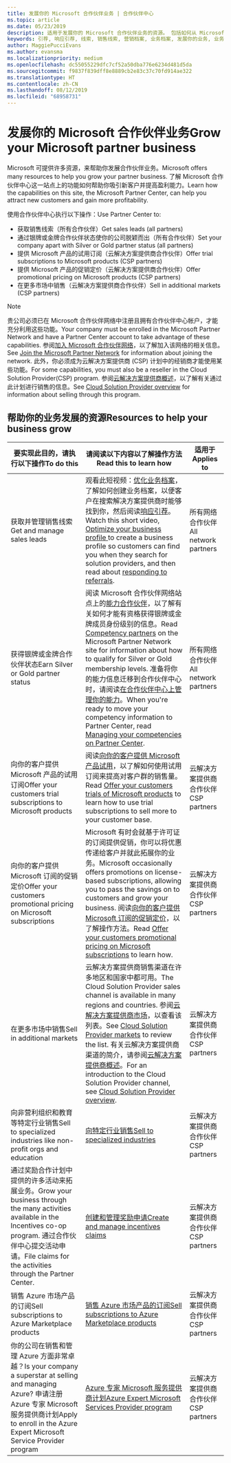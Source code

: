 ```yaml
---
title: 发展你的 Microsoft 合作伙伴业务 | 合作伙伴中心
ms.topic: article
ms.date: 05/23/2019
description: 适用于发展你的 Microsoft 合作伙伴业务的资源。 包括如何从 Microsoft 获得销售线索（引荐）。
keywords: 引荐, 响应引荐, 线索, 销售线索, 营销档案, 业务档案, 发展你的业务, 业务机会, 能力, 银牌成员资格, 金牌成员资格, 试用产品/服务, 市场扩张, 国家云
author: MaggiePucciEvans
ms.author: evansma
ms.localizationpriority: medium
ms.openlocfilehash: dc55055229dfc7cf52a50dba776e6234d481d5da
ms.sourcegitcommit: f9837f839dff8e8889cb2e83c37c70fd914ae322
ms.translationtype: HT
ms.contentlocale: zh-CN
ms.lasthandoff: 08/12/2019
ms.locfileid: "68958731"
---
```

# <a name="grow-your-microsoft-partner-business"></a><span data-ttu-id="f1303-105">发展你的 Microsoft 合作伙伴业务</span><span class="sxs-lookup"><span data-stu-id="f1303-105">Grow your Microsoft partner business</span></span> 

<span data-ttu-id="f1303-106">Microsoft 可提供许多资源，来帮助你发展合作伙伴业务。</span><span class="sxs-lookup"><span data-stu-id="f1303-106">Microsoft offers many resources to help you grow your partner business.</span></span> <span data-ttu-id="f1303-107">了解 Microsoft 合作伙伴中心这一站点上的功能如何帮助你吸引新客户并提高盈利能力。</span><span class="sxs-lookup"><span data-stu-id="f1303-107">Learn how the capabilities on this site, the Microsoft Partner Center, can help you attract new customers and gain more profitability.</span></span>

<span data-ttu-id="f1303-108">使用合作伙伴中心执行以下操作：</span><span class="sxs-lookup"><span data-stu-id="f1303-108">Use Partner Center to:</span></span>

- <span data-ttu-id="f1303-109">获取销售线索（所有合作伙伴）</span><span class="sxs-lookup"><span data-stu-id="f1303-109">Get sales leads (all partners)</span></span>
- <span data-ttu-id="f1303-110">通过银牌或金牌合作伙伴状态使你的公司脱颖而出（所有合作伙伴）</span><span class="sxs-lookup"><span data-stu-id="f1303-110">Set your company apart with Silver or Gold partner status (all partners)</span></span>
- <span data-ttu-id="f1303-111">提供 Microsoft 产品的试用订阅（云解决方案提供商合作伙伴）</span><span class="sxs-lookup"><span data-stu-id="f1303-111">Offer trial subscriptions to Microsoft products (CSP partners)</span></span>
- <span data-ttu-id="f1303-112">提供 Microsoft 产品的促销定价（云解决方案提供商合作伙伴）</span><span class="sxs-lookup"><span data-stu-id="f1303-112">Offer promotional pricing on Microsoft products (CSP partners)</span></span>
- <span data-ttu-id="f1303-113">在更多市场中销售（云解决方案提供商合作伙伴）</span><span class="sxs-lookup"><span data-stu-id="f1303-113">Sell in additional markets (CSP partners)</span></span>

> [!NOTE]  
> <span data-ttu-id="f1303-114">贵公司必须已在 Microsoft 合作伙伴网络中注册且拥有合作伙伴中心帐户，才能充分利用这些功能。</span><span class="sxs-lookup"><span data-stu-id="f1303-114">Your company must be enrolled in the Microsoft Partner Network and have a Partner Center account to take advantage of these capabilities.</span></span> <span data-ttu-id="f1303-115">参阅[加入 Microsoft 合作伙伴网络](mpn-overview.md)，以了解加入该网络的相关信息。</span><span class="sxs-lookup"><span data-stu-id="f1303-115">See [Join the Microsoft Partner Network](mpn-overview.md) for information about joining the network.</span></span> <span data-ttu-id="f1303-116">此外，你必须成为云解决方案提供商 (CSP) 计划中的经销商才能使用某些功能。</span><span class="sxs-lookup"><span data-stu-id="f1303-116">For some capabilities, you must also be a reseller in the Cloud Solution Provider(CSP) program.</span></span> <span data-ttu-id="f1303-117">参阅[云解决方案提供商概述](csp-overview.md)，以了解有关通过此计划进行销售的信息。</span><span class="sxs-lookup"><span data-stu-id="f1303-117">See [Cloud Solution Provider overview](csp-overview.md) for information about selling through this program.</span></span>

## <a name="resources-to-help-your-business-grow"></a><span data-ttu-id="f1303-118">帮助你的业务发展的资源</span><span class="sxs-lookup"><span data-stu-id="f1303-118">Resources to help your business grow</span></span>

|  <span data-ttu-id="f1303-119">**要实现此目的，请执行以下操作**</span><span class="sxs-lookup"><span data-stu-id="f1303-119">**To do this**</span></span>  |  <span data-ttu-id="f1303-120">**请阅读以下内容以了解操作方法**</span><span class="sxs-lookup"><span data-stu-id="f1303-120">**Read this to learn how**</span></span>  |  <span data-ttu-id="f1303-121">**适用于**</span><span class="sxs-lookup"><span data-stu-id="f1303-121">**Applies to**</span></span>  |
|--------------|-----------|--------------
| <span data-ttu-id="f1303-122">获取并管理销售线索</span><span class="sxs-lookup"><span data-stu-id="f1303-122">Get and manage sales leads</span></span> | <span data-ttu-id="f1303-123">观看此短视频：[优化业务档案](https://player.vimeo.com/video/252788046 )，了解如何创建业务档案，以便客户在搜索解决方案提供商时能够找到你，然后阅读[响应引荐](responding-to-referrals.md)。</span><span class="sxs-lookup"><span data-stu-id="f1303-123">Watch this short video, [Optimize your business profile ](https://player.vimeo.com/video/252788046 ) to create a business profile so customers can find you when they search for solution providers, and then read about [responding to referrals](responding-to-referrals.md).</span></span> | <span data-ttu-id="f1303-124">所有网络合作伙伴</span><span class="sxs-lookup"><span data-stu-id="f1303-124">All network partners</span></span> |
| <span data-ttu-id="f1303-125">获得银牌或金牌合作伙伴状态</span><span class="sxs-lookup"><span data-stu-id="f1303-125">Earn Silver or Gold partner status</span></span> | <span data-ttu-id="f1303-126">阅读 Microsoft 合作伙伴网络站点上的[能力合作伙伴](https://partner.microsoft.com/membership/competencies)，以了解有关如何才能有资格获得银牌或金牌成员身份级别的信息。</span><span class="sxs-lookup"><span data-stu-id="f1303-126">Read [Competency partners](https://partner.microsoft.com/membership/competencies) on the Microsoft Partner Network site for information about how to qualify for Silver or Gold membership levels.</span></span> <span data-ttu-id="f1303-127">准备将你的能力信息迁移到合作伙伴中心时，请阅读[在合作伙伴中心上管理你的能力](competencies.md)。</span><span class="sxs-lookup"><span data-stu-id="f1303-127">When you're ready to move your competency information to Partner Center, read [Managing your competencies on Partner Center](competencies.md).</span></span> | <span data-ttu-id="f1303-128">所有网络合作伙伴</span><span class="sxs-lookup"><span data-stu-id="f1303-128">All network partners</span></span> |
| <span data-ttu-id="f1303-129">向你的客户提供 Microsoft 产品的试用订阅</span><span class="sxs-lookup"><span data-stu-id="f1303-129">Offer your customers trial subscriptions to Microsoft products</span></span> | <span data-ttu-id="f1303-130">阅读[向你的客户提供 Microsoft 产品试用](offer-your-customers-trials-of-microsoft-products.md)，以了解如何使用试用订阅来提高对客户群的销售量。</span><span class="sxs-lookup"><span data-stu-id="f1303-130">Read [Offer your customers trials of Microsoft products](offer-your-customers-trials-of-microsoft-products.md) to learn how to use trial subscriptions to sell more to your customer base.</span></span>| <span data-ttu-id="f1303-131">云解决方案提供商合作伙伴</span><span class="sxs-lookup"><span data-stu-id="f1303-131">CSP partners</span></span> |
| <span data-ttu-id="f1303-132">向你的客户提供 Microsoft 订阅的促销定价</span><span class="sxs-lookup"><span data-stu-id="f1303-132">Offer your customers promotional pricing on Microsoft subscriptions</span></span> | <span data-ttu-id="f1303-133">Microsoft 有时会就基于许可证的订阅提供促销，你可以将优惠传递给客户并就此拓展你的业务。</span><span class="sxs-lookup"><span data-stu-id="f1303-133">Microsoft occasionally offers promotions on license-based subscriptions, allowing you to pass the savings on to customers and grow your business.</span></span> <span data-ttu-id="f1303-134">阅读[向你的客户提供 Microsoft 订阅的促销定价](promotions.md)，以了解操作方法。</span><span class="sxs-lookup"><span data-stu-id="f1303-134">Read [Offer your customers promotional pricing on Microsoft subscriptions](promotions.md) to learn how.</span></span> | <span data-ttu-id="f1303-135">云解决方案提供商合作伙伴</span><span class="sxs-lookup"><span data-stu-id="f1303-135">CSP partners</span></span> |
| <span data-ttu-id="f1303-136">在更多市场中销售</span><span class="sxs-lookup"><span data-stu-id="f1303-136">Sell in additional markets</span></span> | <span data-ttu-id="f1303-137">云解决方案提供商销售渠道在许多地区和国家中都可用。</span><span class="sxs-lookup"><span data-stu-id="f1303-137">The Cloud Solution Provider sales channel is available in many regions and countries.</span></span> <span data-ttu-id="f1303-138">参阅[云解决方案提供商市场](agreements.md)，以查看该列表。</span><span class="sxs-lookup"><span data-stu-id="f1303-138">See [Cloud Solution Provider markets](agreements.md) to review the list.</span></span> <span data-ttu-id="f1303-139">有关云解决方案提供商渠道的简介，请参阅[云解决方案提供商概述](csp-overview.md)。</span><span class="sxs-lookup"><span data-stu-id="f1303-139">For an introduction to the Cloud Solution Provider channel, see [Cloud Solution Provider overview](csp-overview.md).</span></span>  | <span data-ttu-id="f1303-140">云解决方案提供商合作伙伴</span><span class="sxs-lookup"><span data-stu-id="f1303-140">CSP partners</span></span> |
<span data-ttu-id="f1303-141">向非营利组织和教育等特定行业销售</span><span class="sxs-lookup"><span data-stu-id="f1303-141">Sell to specialized industries like non-profit orgs and education</span></span>|[<span data-ttu-id="f1303-142">向特定行业销售</span><span class="sxs-lookup"><span data-stu-id="f1303-142">Sell to specialized industries</span></span>](get-special-pricing-for-offers.md)|<span data-ttu-id="f1303-143">云解决方案提供商合作伙伴</span><span class="sxs-lookup"><span data-stu-id="f1303-143">CSP partners</span></span>|
|<span data-ttu-id="f1303-144">通过奖励合作计划中提供的许多活动来拓展业务。</span><span class="sxs-lookup"><span data-stu-id="f1303-144">Grow your business through the many activities available in the Incentives co-op program.</span></span> <span data-ttu-id="f1303-145">通过合作伙伴中心提交活动申请。</span><span class="sxs-lookup"><span data-stu-id="f1303-145">File claims for the activities through the Partner Center.</span></span>| [<span data-ttu-id="f1303-146">创建和管理奖励申请</span><span class="sxs-lookup"><span data-stu-id="f1303-146">Create and manage incentives claims</span></span>](create-incentives-claims.md)|<span data-ttu-id="f1303-147">云解决方案提供商合作伙伴</span><span class="sxs-lookup"><span data-stu-id="f1303-147">CSP partners</span></span>|
|<span data-ttu-id="f1303-148">销售 Azure 市场产品的订阅</span><span class="sxs-lookup"><span data-stu-id="f1303-148">Sell subscriptions to Azure Marketplace products</span></span>|[<span data-ttu-id="f1303-149">销售 Azure 市场产品的订阅</span><span class="sxs-lookup"><span data-stu-id="f1303-149">Sell subscriptions to Azure Marketplace products</span></span>](sell-marketplace-products.md)|<span data-ttu-id="f1303-150">云解决方案提供商合作伙伴</span><span class="sxs-lookup"><span data-stu-id="f1303-150">CSP partners</span></span>|
|<span data-ttu-id="f1303-151">你的公司在销售和管理 Azure 方面非常卓越？</span><span class="sxs-lookup"><span data-stu-id="f1303-151">Is your company a superstar at selling and managing Azure?</span></span> <span data-ttu-id="f1303-152">申请注册 Azure 专家 Microsoft 服务提供商计划</span><span class="sxs-lookup"><span data-stu-id="f1303-152">Apply to enroll in the Azure Expert Microsoft Service Provider program</span></span>|[<span data-ttu-id="f1303-153">Azure 专家 Microsoft 服务提供商计划</span><span class="sxs-lookup"><span data-stu-id="f1303-153">Azure Expert Microsoft Services Provider program</span></span>](azure-expert-msp.md)|<span data-ttu-id="f1303-154">云解决方案提供商合作伙伴</span><span class="sxs-lookup"><span data-stu-id="f1303-154">CSP partners</span></span>|
